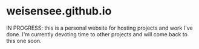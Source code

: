 # weisensee.github.io
IN PROGRESS: this is a personal website for hosting projects and work I've done. I'm currently devoting time to other projects and will come back to this one soon.
